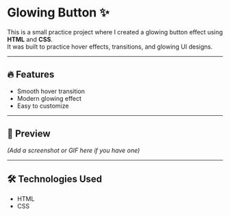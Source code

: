 # Glowing Button ✨

This is a small practice project where I created a glowing button effect using **HTML** and **CSS**.  
It was built to practice hover effects, transitions, and glowing UI designs.

---

## 🔥 Features
- Smooth hover transition  
- Modern glowing effect  
- Easy to customize  

---

## 🎨 Preview
*(Add a screenshot or GIF here if you have one)*

---

## 🛠️ Technologies Used
- HTML  
- CSS
